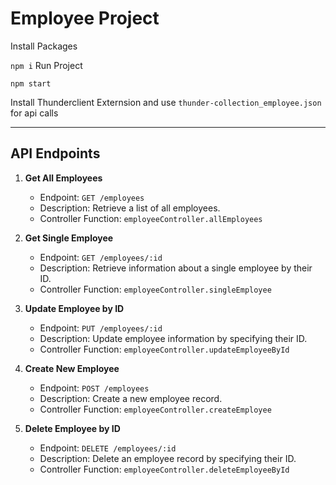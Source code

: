 # Employee Project

Install Packages

`npm i`
Run Project 

`npm start`

Install Thunderclient Externsion  and use `thunder-collection_employee.json` for api calls

---

## API Endpoints

1. **Get All Employees**
   - Endpoint: `GET /employees`
   - Description: Retrieve a list of all employees.
   - Controller Function: `employeeController.allEmployees`

2. **Get Single Employee**
   - Endpoint: `GET /employees/:id`
   - Description: Retrieve information about a single employee by their ID.
   - Controller Function: `employeeController.singleEmployee`

3. **Update Employee by ID**
   - Endpoint: `PUT /employees/:id`
   - Description: Update employee information by specifying their ID.
   - Controller Function: `employeeController.updateEmployeeById`

4. **Create New Employee**
   - Endpoint: `POST /employees`
   - Description: Create a new employee record.
   - Controller Function: `employeeController.createEmployee`

5. **Delete Employee by ID**
   - Endpoint: `DELETE /employees/:id`
   - Description: Delete an employee record by specifying their ID.
   - Controller Function: `employeeController.deleteEmployeeById`

